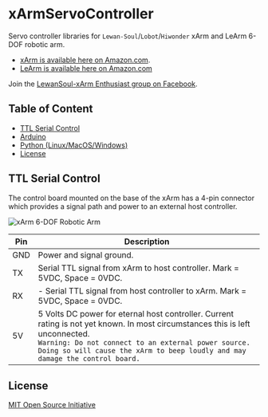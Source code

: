 ﻿# xArmServoController

Servo controller libraries for `Lewan-Soul`/`Lobot`/`Hiwonder` xArm and LeArm 6-DOF robotic arm.

* [xArm is available here on Amazon.com](https://www.amazon.com/LewanSoul-Programmable-Feedback-Parameter-Programming/dp/B0793PFGCY).
* [LeArm is available here on Amazon.com](https://www.amazon.com/LewanSoul-Programmable-Feedback-Parameter-Programming/dp/B074T6DPKX)

Join the [LewanSoul-xArm Enthusiast group on Facebook](https://www.facebook.com/groups/xarm6dof).

## Table of Content

* [TTL Serial Control](#ttlserialcontrol)
* [Arduino](https://github.com/ccourson/xArmServoController/tree/master/Arduino)
* [Python (Linux/MacOS/Windows)](https://github.com/ccourson/xArmServoController/tree/master/Python)
* [License](#license)

## TTL Serial Control

The control board mounted on the base of the xArm has a 4-pin connector which provides a signal path and power to an external host controller.

![xArm 6-DOF Robotic Arm](https://i.imgur.com/tG3Fw9u.jpg)

| Pin | Description
|-----|------------
| GND | Power and signal ground.
| TX  | Serial TTL signal from xArm to host controller. Mark = 5VDC, Space = 0VDC.
| RX  | - Serial TTL signal from host controller to xArm. Mark = 5VDC, Space = 0VDC.
| 5V  | 5 Volts DC power for eternal host controller. Current rating is not yet known. In most circumstances this is left unconnected.<br>`Warning: Do not connect to an external power source. Doing so will cause the xArm to beep loudly and may damage the control board.`

## License

[MIT Open Source Initiative](https://opensource.org/licenses/MIT)

